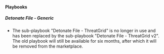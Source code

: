 
#### Playbooks

##### Detonate File - Generic

- The sub-playbook "Detonate File - ThreatGrid" is no longer in use and has been replaced by the sub-playbook "Detonate File - ThreatGrid v2". The old playbook will still be available for six months, after which it will be removed from the marketplace.  
